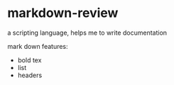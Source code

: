 # markdown-review

a scripting language,
helps me to write 
documentation


mark down features:
- bold tex
- list
- headers